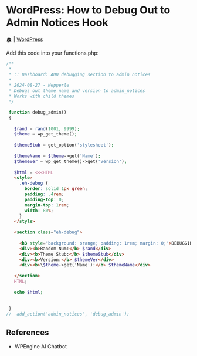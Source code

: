# WordPress: How to Debug Out to Admin Notices Hook

[🏚️](../README.md) | [WordPress](index.md)

Add this code into your functions.php:

```php
/**
 * 
 * :: Dashboard: ADD debugging section to admin notices 
 * 
 * 2024-08-27 - Hepperle
 * Debugs out theme name and version to admin_notices
 * Works with child themes
 */

 function debug_admin()
 {
 
   $rand = rand(1001, 9999);
   $theme = wp_get_theme();
   
   $themeStub = get_option('stylesheet');
   
   $themeName = $theme->get('Name');
   $themeVer = wp_get_theme()->get('Version');
   
   $html = <<<HTML
   <style>
     .eh-debug {
       border: solid 1px green;
       padding: .4rem;
       padding-top: 0;
       margin-top: 1rem;
       width: 80%;
     }
   </style>
   
   <section class="eh-debug">
   
     <h3 style="background: orange; padding: 1rem; margin: 0;">DEBUGGING...!</h3>
     <div><b>Random Num:</b> $rand</div>
     <div><b>Theme Stub:</b> $themeStub</div>
     <div><b>Version:</b> $themeVer</div>
     <div><b>\$theme->get('Name'):</b> $themeName</div>
   
   </section>
   HTML;
 
   echo $html;
 
 
 }
//  add_action('admin_notices', 'debug_admin');
```


## References

- WPEngine AI Chatbot
